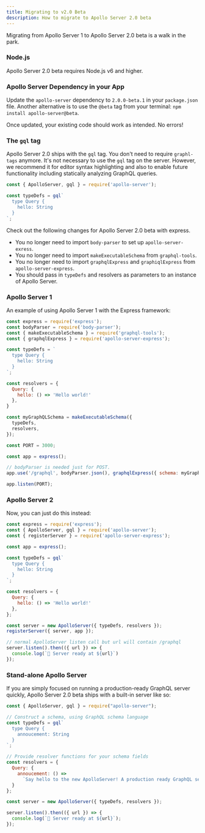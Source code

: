 ```yaml
---
title: Migrating to v2.0 Beta
description: How to migrate to Apollo Server 2.0 beta
---
```


Migrating from Apollo Server 1 to Apollo Server 2.0 beta is a walk in the park.

### Node.js

Apollo Server 2.0 beta requires Node.js v6 and higher.

### Apollo Server Dependency in your App

Update the `apollo-server` dependency to `2.0.0-beta.1` in your `package.json` file. Another alternative is to use the `@beta` tag from your terminal: `npm install apollo-server@beta`. 

Once updated, your existing code should work as intended. No errors!

### The `gql` tag

Apollo Server 2.0 ships with the `gql` tag. You don't need to require `graphl-tags` anymore. It's not necessary to use the `gql` tag on the server. However, we recommend it for editor syntax highlighting and also to enable future functionality including statically analyzing GraphQL queries.

```js
const { ApolloServer, gql } = require('apollo-server');

const typeDefs = gql`
  type Query {
    hello: String
  }
`;
```

Check out the following changes for Apollo Server 2.0 beta with express.

* You no longer need to import `body-parser` to set up `apollo-server-exress`.
* You no longer need to import `makeExecutableSchema` from `graphql-tools`.
* You no longer need to import `graphqlExpress` and `graphiqlExpress` from `apollo-server-express`.
* You should pass in `typeDefs` and resolvers as parameters to an instance of Apollo Server.

### Apollo Server 1

An example of using Apollo Server 1 with the Express framework:

```js
const express = require('express');
const bodyParser = require('body-parser');
const { makeExecutableSchema } = require('graphql-tools');
const { graphqlExpress } = require('apollo-server-express');

const typeDefs = `
  type Query {
    hello: String
  }
`;

const resolvers = {
  Query: {
    hello: () => 'Hello world!'
  },
}

const myGraphQLSchema = makeExecutableSchema({
  typeDefs,
  resolvers,
});

const PORT = 3000;

const app = express();

// bodyParser is needed just for POST.
app.use('/graphql', bodyParser.json(), graphqlExpress({ schema: myGraphQLSchema }));

app.listen(PORT);
```

### Apollo Server 2

Now, you can just do this instead:

```js
const express = require('express');
const { ApolloServer, gql } = require('apollo-server');
const { registerServer } = require('apollo-server-express');

const app = express();

const typeDefs = gql`
  type Query {
    hello: String
  }
`;

const resolvers = {
  Query: {
    hello: () => 'Hello world!'
  },
};

const server = new ApolloServer({ typeDefs, resolvers });
registerServer({ server, app });

// normal ApolloServer listen call but url will contain /graphql
server.listen().then(({ url }) => {
  console.log(`🚀 Server ready at ${url}`)
});
```

### Stand-alone Apollo Server

If you are simply focused on running a production-ready GraphQL server quickly, Apollo Server 2.0 beta ships with a built-in server like so:

```js
const { ApolloServer, gql } = require("apollo-server");

// Construct a schema, using GraphQL schema language
const typeDefs = gql`
  type Query {
    annoucement: String
  }
`;

// Provide resolver functions for your schema fields
const resolvers = {
  Query: {
    annoucement: () =>
      `Say hello to the new ApolloServer! A production ready GraphQL server with an incredible getting started experience.`
  }
};

const server = new ApolloServer({ typeDefs, resolvers });

server.listen().then(({ url }) => {
  console.log(`🚀 Server ready at ${url}`);
});
```